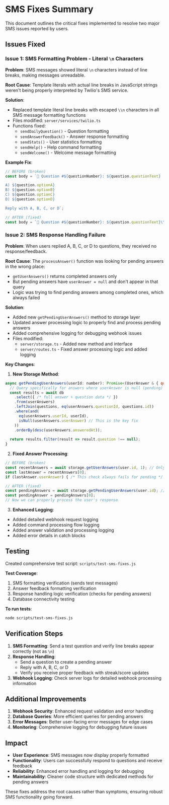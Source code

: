 # SMS Fixes Summary

This document outlines the critical fixes implemented to resolve two major SMS issues reported by users.

## Issues Fixed

### Issue 1: SMS Formatting Problem - Literal `\n` Characters
**Problem**: SMS messages showed literal `\n` characters instead of line breaks, making messages unreadable.

**Root Cause**: Template literals with actual line breaks in JavaScript strings weren't being properly interpreted by Twilio's SMS service.

**Solution**: 
- Replaced template literal line breaks with escaped `\\n` characters in all SMS message formatting functions
- Files modified: `server/services/twilio.ts`
- Functions fixed:
  - `sendDailyQuestion()` - Question formatting
  - `sendAnswerFeedback()` - Answer response formatting  
  - `sendStats()` - User statistics formatting
  - `sendHelp()` - Help command formatting
  - `sendWelcome()` - Welcome message formatting

**Example Fix**:
```javascript
// BEFORE (broken)
const body = `🧠 Question #${questionNumber}: ${question.questionText}

A) ${question.optionA}
B) ${question.optionB}
C) ${question.optionC}
D) ${question.optionD}

Reply with A, B, C, or D`;

// AFTER (fixed)
const body = `🧠 Question #${questionNumber}: ${question.questionText}\\n\\nA) ${question.optionA}\\nB) ${question.optionB}\\nC) ${question.optionC}\\nD) ${question.optionD}\\n\\nReply with A, B, C, or D`;
```

### Issue 2: SMS Response Handling Failure  
**Problem**: When users replied A, B, C, or D to questions, they received no response/feedback.

**Root Cause**: The `processAnswer()` function was looking for pending answers in the wrong place:
- `getUserAnswers()` returns completed answers only
- But pending answers have `userAnswer = null` and don't appear in that query
- Logic was trying to find pending answers among completed ones, which always failed

**Solution**:
- Added new `getPendingUserAnswers()` method to storage layer
- Updated answer processing logic to properly find and process pending answers
- Added comprehensive logging for debugging webhook issues
- Files modified: 
  - `server/storage.ts` - Added new method and interface
  - `server/routes.ts` - Fixed answer processing logic and added logging

**Key Changes**:
1. **New Storage Method**:
```javascript
async getPendingUserAnswers(userId: number): Promise<(UserAnswer & { question: Question })[]> {
  // Query specifically for answers where userAnswer is null (pending)
  const results = await db
    .select({ /* full answer + question data */ })
    .from(userAnswers)
    .leftJoin(questions, eq(userAnswers.questionId, questions.id))
    .where(and(
      eq(userAnswers.userId, userId),
      isNull(userAnswers.userAnswer) // This is the key fix
    ))
    .orderBy(desc(userAnswers.answeredAt));
  
  return results.filter(result => result.question !== null);
}
```

2. **Fixed Answer Processing**:
```javascript
// BEFORE (broken)
const recentAnswers = await storage.getUserAnswers(user.id, 1); // Only gets completed answers
const lastAnswer = recentAnswers[0];
if (lastAnswer.userAnswer) { /* This check always fails for pending */ }

// AFTER (fixed)
const pendingAnswers = await storage.getPendingUserAnswers(user.id); // Gets pending answers
const pendingAnswer = pendingAnswers[0];
// Now we can properly process the user's response
```

3. **Enhanced Logging**:
- Added detailed webhook request logging
- Added command processing flow logging
- Added answer validation and processing logging
- Added error details in catch blocks

## Testing

Created comprehensive test script: `scripts/test-sms-fixes.js`

**Test Coverage**:
1. SMS formatting verification (sends test messages)
2. Answer feedback formatting verification
3. Response handling logic verification (checks for pending answers)
4. Database connectivity testing

**To run tests**:
```bash
node scripts/test-sms-fixes.js
```

## Verification Steps

1. **SMS Formatting**: Send a test question and verify line breaks appear correctly (not as `\n`)
2. **Response Handling**: 
   - Send a question to create a pending answer
   - Reply with A, B, C, or D
   - Verify you receive proper feedback with streak/score updates
3. **Webhook Logging**: Check server logs for detailed webhook processing information

## Additional Improvements

1. **Webhook Security**: Enhanced request validation and error handling
2. **Database Queries**: More efficient queries for pending answers
3. **Error Messages**: Better user-facing error messages for edge cases
4. **Monitoring**: Comprehensive logging for debugging future issues

## Impact

- **User Experience**: SMS messages now display properly formatted
- **Functionality**: Users can successfully respond to questions and receive feedback  
- **Reliability**: Enhanced error handling and logging for debugging
- **Maintainability**: Cleaner code structure with dedicated methods for pending answers

These fixes address the root causes rather than symptoms, ensuring robust SMS functionality going forward.